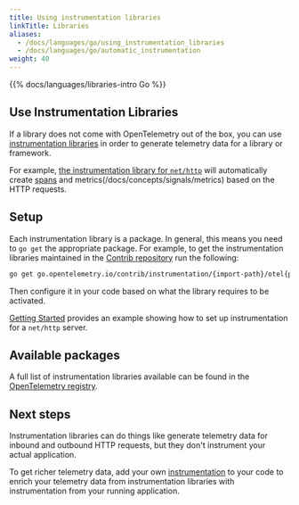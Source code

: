 ```yaml
---
title: Using instrumentation libraries
linkTitle: Libraries
aliases:
  - /docs/languages/go/using_instrumentation_libraries
  - /docs/languages/go/automatic_instrumentation
weight: 40
---
```


{{% docs/languages/libraries-intro Go %}}

## Use Instrumentation Libraries

If a library does not come with OpenTelemetry out of the box, you can use
[instrumentation libraries](/docs/specs/otel/glossary/#instrumentation-library)
in order to generate telemetry data for a library or framework.

For example,
[the instrumentation library for `net/http`](https://pkg.go.dev/go.opentelemetry.io/contrib/instrumentation/net/http/otelhttp)
will automatically create [spans](/docs/concepts/signals/traces/#spans) and
metrics(/docs/concepts/signals/metrics) based on the HTTP requests.

## Setup

Each instrumentation library is a package. In general, this means you need to
`go get` the appropriate package. For example, to get the instrumentation
libraries maintained in the
[Contrib repository](https://github.com/open-telemetry/opentelemetry-go-contrib)
run the following:

```sh
go get go.opentelemetry.io/contrib/instrumentation/{import-path}/otel{package-name}
```

Then configure it in your code based on what the library requires to be
activated.

[Getting Started](../getting-started/) provides an example showing how to set up
instrumentation for a `net/http` server.

## Available packages

A full list of instrumentation libraries available can be found in the
[OpenTelemetry registry](/ecosystem/registry/?language=go&component=instrumentation).

## Next steps

Instrumentation libraries can do things like generate telemetry data for inbound
and outbound HTTP requests, but they don't instrument your actual application.

To get richer telemetry data, add your own
[instrumentation](../instrumentation/) to your code to enrich your telemetry
data from instrumentation libraries with instrumentation from your running
application.
